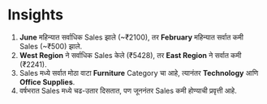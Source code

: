 # Insights

1. **June** महिन्यात सर्वाधिक Sales झाले (~₹2100), तर **February** महिन्यात सर्वात कमी Sales (~₹500) झाले.
2. **West Region** ने सर्वाधिक Sales केले (₹5428), तर **East Region** ने सर्वात कमी (₹2241).
3. Sales मध्ये सर्वात मोठा वाटा **Furniture** Category चा आहे, त्यानंतर **Technology** आणि **Office Supplies**.
4. वर्षभरात Sales मध्ये चढ-उतार दिसतात, पण जूननंतर Sales कमी होण्याची प्रवृत्ती आहे.
